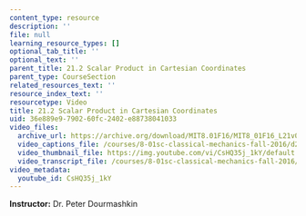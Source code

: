 ```yaml
---
content_type: resource
description: ''
file: null
learning_resource_types: []
optional_tab_title: ''
optional_text: ''
parent_title: 21.2 Scalar Product in Cartesian Coordinates
parent_type: CourseSection
related_resources_text: ''
resource_index_text: ''
resourcetype: Video
title: 21.2 Scalar Product in Cartesian Coordinates
uid: 36e889e9-7902-60fc-2402-e88738041033
video_files:
  archive_url: https://archive.org/download/MIT8.01F16/MIT8_01F16_L21v02_360p.mp4
  video_captions_file: /courses/8-01sc-classical-mechanics-fall-2016/d2e6491bf09c5c15b99504c0460d6c43_CsHQ35j_1kY.vtt
  video_thumbnail_file: https://img.youtube.com/vi/CsHQ35j_1kY/default.jpg
  video_transcript_file: /courses/8-01sc-classical-mechanics-fall-2016/3891edd63171dec6d589b6586d29e551_CsHQ35j_1kY.pdf
video_metadata:
  youtube_id: CsHQ35j_1kY
---
```


**Instructor:** Dr. Peter Dourmashkin
